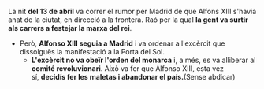 La nit **del 13 de abril** va correr el rumor per Madrid de que Alfons XIII s'havia anat de la ciutat, en direcció a la frontera. Raó per la qual **la gent va surtir als carrers a festejar la marxa del rei**.
- Però, **Alfonso XIII seguia a Madrid** i va ordenar a l'excèrcit que dissolguès la manifestació a la Porta del Sol.
    -  **L'excèrcit no va obeïr l'orden del monarca** i, a més, es va alliberar al **comité revoluvionari**. Això va fer que Alfonso XIII, esta vez sí, **decidís fer les maletas i abandonar el país.**(Sense abdicar)